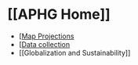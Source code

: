 # [[APHG Home]]

 - [[Map Projections](38-39)
 - [[Data collection](29-30)
 - [[Globalization and Sustainability]]
